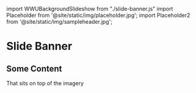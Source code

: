 import WWUBackgroundSlideshow from "./slide-banner.js"
import Placeholder from '@site/static/img/placeholder.jpg';
import Placeholder2 from '@site/static/img/sampleheader.jpg';

# Slide Banner

<wwu-slide-banner class="black-overlay min-height--50vh">
  <wwu-slide src={Placeholder} alt="Autumn leaves"></wwu-slide>
  <wwu-slide src={Placeholder2} alt="Western drone shot"></wwu-slide>

  <h2>Some Content</h2>
  <p>That sits on top of the imagery</p>
</wwu-slide-banner>